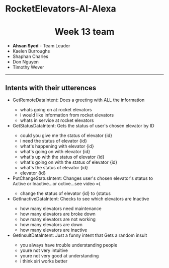 # RocketElevators-AI-Alexa

<p>
  <h1 align="center">Week 13 team</h1>
  <ul>
    <li><strong>Ahsan Syed</strong> - Team Leader</li>
    <li>Kaelen Burroughs</li>
    <li>Shaphan Charles</li>
    <li>Don Nguyen</li>
    <li>Timothy Wever</li>
  </ul>
</p>

---

<h2>Intents with their utterences</h2>
<ul>
  <li>GetRemoteDataIntent: Does a greeting with ALL the information</li>
    <ul>
     <li>whats going on at rocket elevators</li>
     <li>i would like information from rocket elevators</li>
     <li>whats in service at rocket elevators</li>
    </ul>
  <li>GetStatusDataIntent: Gets the status of user's chosen elevator by ID</li>
    <ul>
      <li>could you give me the status of elevator {id}</li>
      <li>i need the status of elevator {id}</li>
      <li>what's happening with elevator {id}</li>
      <li>what's going on with elevator {id}</li>
      <li>what's up with the status of elevator {id}</li>
      <li>what's going on with the status of elevator {id}</li>
      <li>what's the status of elevator {id}</li>
      <li>elevator {id}</li>
    </ul>
  <li>PutChangeStatusIntent: Changes user's chosen elevator's status to Active or Inactive...or octive...see video =( </li>
    <ul>
      <li>change the status of elevator {id} to {status</li>
    </ul>
  <li>GetInactiveDataIntent: Checks to see which elevators are Inactive</li>
    <ul>
      <li>how many elevators need maintenance</li>
      <li>how many elevators are broke down</li>
      <li>how many elevators are not working</li>
      <li>how many elevators are down</li>
      <li>how many elevators are inactive</li>
    </ul>
  <li>GetInsultDataIntent: Just a funny intent that Gets a random insult</li>
    <ul>
      <li>you always have trouble understanding people</li>
      <li>youre not very intuitive</li>
      <li>youre not very good at understanding</li>
      <li>i think siri works better</li>
    </ul>
</ul>


